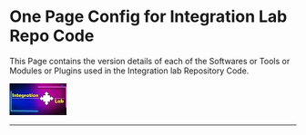 # One Page Config for Integration Lab Repo Code
This Page contains the version details of each of the Softwares or Tools or Modules or Plugins used in the Integration lab Repository Code.

![Ilab](https://github.com/harsha-vardhan-n/My_Sample/blob/main/Ilab.jpg)

________________________________________________________________________________
